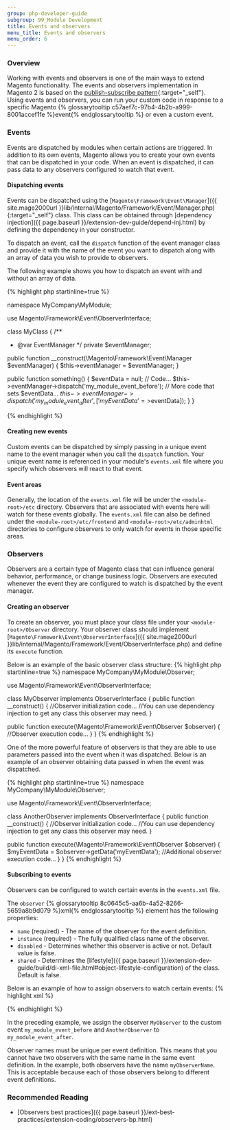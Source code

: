 ```yaml
---
group: php-developer-guide
subgroup: 99_Module Development
title: Events and observers
menu_title: Events and observers
menu_order: 6
---
```


### Overview

Working with events and observers is one of the main ways to extend Magento functionality. The events and observers implementation in Magento 2 is based on the [publish-subscribe pattern](https://en.wikipedia.org/wiki/Publish%E2%80%93subscribe_pattern){:target="_self"}. Using events and observers, you can run your custom code in response to a specific Magento {% glossarytooltip c57aef7c-97b4-4b2b-a999-8001accef1fe %}event{% endglossarytooltip %} or even a custom event.

### Events

Events are dispatched by modules when certain actions are triggered. In addition to its own events, Magento allows you to create your own events that can be dispatched in your code. When an event is dispatched, it can pass data to any observers configured to watch that event.

#### Dispatching events

Events can be dispatched using the [`Magento\Framework\Event\Manager`]({{ site.mage2000url }}lib/internal/Magento/Framework/Event/Manager.php){:target="_self"} class. This class can be obtained through [dependency injection]({{ page.baseurl }}/extension-dev-guide/depend-inj.html) by defining the dependency in your constructor.

To dispatch an event, call the `dispatch` function of the event manager class and provide it with the name of the event you want to dispatch along with an array of data you wish to provide to observers.

The following example shows you how to dispatch an event with and without an array of data.

{% highlight php startinline=true %}

namespace MyCompany\MyModule;

use Magento\Framework\Event\ObserverInterface;

class MyClass
{
  /**
   * @var EventManager
   */
  private $eventManager;

  public function __construct(\Magento\Framework\Event\Manager $eventManager)
  {
    $this->eventManager = $eventManager;
  }

  public function something()
  {
    $eventData = null;
    // Code...
    $this->eventManager->dispatch('my_module_event_before');
    // More code that sets $eventData...
    $this->eventManager->dispatch('my_module_event_after',['myEventData'=>$eventData]);
  }
}

{% endhighlight  %}

#### Creating new events

Custom events can be dispatched by simply passing in a unique event name to the event manager when you call the `dispatch` function. Your unique event name is referenced in your module's `events.xml` file where you specify which observers will react to that event.

#### Event areas

Generally, the location of the `events.xml` file will be under the `<module-root>/etc` directory. Observers that are associated with events here will watch for these events globally. The `events.xml` file can also be defined under the `<module-root>/etc/frontend` and `<module-root>/etc/adminhtml` directories to configure observers to only watch for events in those specific areas.

### Observers

Observers are a certain type of Magento class that can influence general behavior, performance, or change business logic. Observers are executed whenever the event they are configured to watch is dispatched by the event manager.

#### Creating an observer

To create an observer, you must place your class file under your `<module-root>/Observer` directory. Your observer class should implement [`Magento\Framework\Event\ObserverInterface`]({{ site.mage2000url }}lib/internal/Magento/Framework/Event/ObserverInterface.php) and define its `execute` function.

Below is an example of the basic observer class structure:
{% highlight php startinline=true %}
namespace MyCompany\MyModule\Observer;

use Magento\Framework\Event\ObserverInterface;

class MyObserver implements ObserverInterface
{
  public function __construct()
  {
    //Observer initialization code...
    //You can use dependency injection to get any class this observer may need.
  }

  public function execute(\Magento\Framework\Event\Observer $observer)
  {
    //Observer execution code...
  }
}
{% endhighlight %}

One of the more powerful feature of observers is that they are able to use parameters passed into the event when it was dispatched. Below is an example of an observer obtaining data passed in when the event was dispatched.

{% highlight php startinline=true %}
namespace MyCompany\MyModule\Observer;

use Magento\Framework\Event\ObserverInterface;

class AnotherObserver implements ObserverInterface
{
  public function __construct()
  {
    //Observer initialization code...
    //You can use dependency injection to get any class this observer may need.
  }

  public function execute(\Magento\Framework\Event\Observer $observer)
  {
    $myEventData = $observer->getData('myEventData');
    //Additional observer execution code...
  }
}
{% endhighlight %}

#### Subscribing to events

Observers can be configured to watch certain events in the `events.xml` file.

The `observer` {% glossarytooltip 8c0645c5-aa6b-4a52-8266-5659a8b9d079 %}xml{% endglossarytooltip %} element has the following properties:

* `name` (required) - The name of the observer for the event definition.
* `instance` (required) - The fully qualified class name of the observer.
* `disabled` - Determines whether this observer is active or not. Default value is false.
* `shared` - Determines the [lifestyle]({{ page.baseurl }}/extension-dev-guide/build/di-xml-file.html#object-lifestyle-configuration) of the class. Default is false.


Below is an example of how to assign observers to watch certain events:
{% highlight xml %}
<?xml version="1.0"?>
<config xmlns:xsi="http://www.w3.org/2001/XMLSchema-instance" xsi:noNamespaceSchemaLocation="urn:magento:framework:Event/etc/events.xsd">
    <event name="my_module_event_before">
        <observer name="myObserverName" instance="MyCompany\MyModule\Observer\MyObserver" />
    </event>
    <event name="my_module_event_after">
        <observer name="myObserverName" instance="MyCompany\MyModule\Observer\AnotherObserver" />
    </event>
</config>
{% endhighlight %}

In the preceding example, we assign the observer `MyObserver` to the custom event `my_module_event_before` and `AnotherObserver` to `my_module_event_after`.

Observer names must be unique per event definition. This means that you cannot have two observers with the same name in the same event definition. In the example, both observers have the name `myObserverName`. This is acceptable because each of those observers belong to different event definitions.

### Recommended Reading

* [Observers best practices]({{ page.baseurl }}/ext-best-practices/extension-coding/observers-bp.html)
